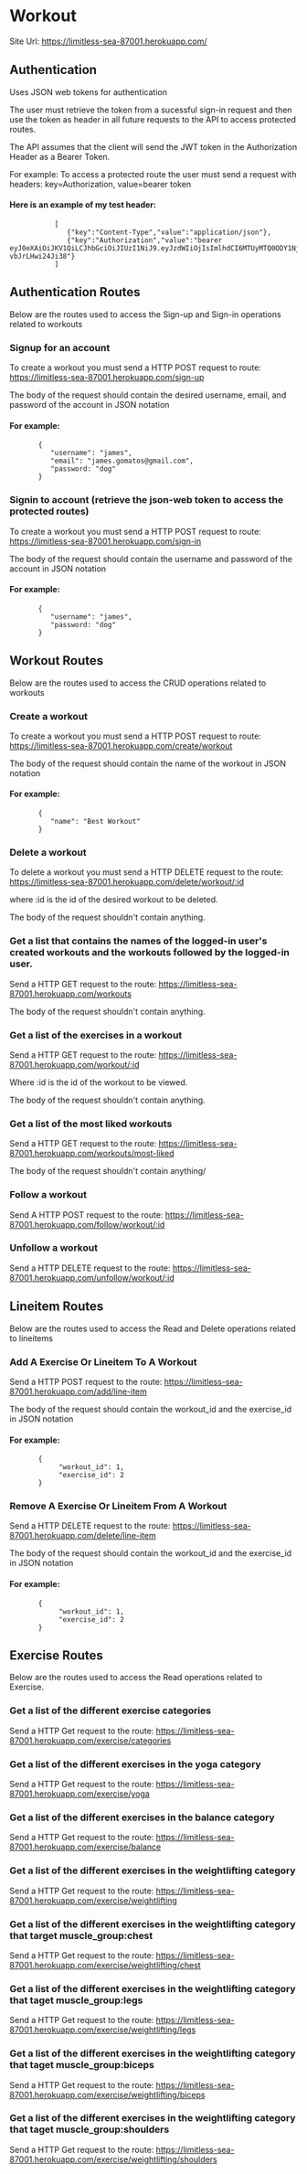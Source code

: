 # Workout

Site Url: https://limitless-sea-87001.herokuapp.com/


## Authentication
Uses JSON web tokens for authentication 

The user must retrieve the token from a sucessful sign-in request and then use the token as header in all future requests
to the API to access protected routes.

The API assumes that the client will send the JWT token in the Authorization Header as a Bearer Token.

For example: To access a protected route the user must send a request with headers: 
  key=Authorization, value=bearer token
  
#### Here is an example of my test header:
               [
                  {"key":"Content-Type","value":"application/json"}, 
                  {"key":"Authorization","value":"bearer   eyJ0eXAiOiJKV1QiLCJhbGciOiJIUzI1NiJ9.eyJzdWIiOjIsImlhdCI6MTUyMTQ0ODY1NjAwMX0.GxLzq3IdU52wkKl6DDtwQpgdPkBO-vbJrLHwi24Ji38"} 
               ]

## Authentication Routes
Below are the routes used to access the Sign-up and Sign-in operations related to workouts

### Signup for an account 
To create a workout you must send a HTTP POST request to route: https://limitless-sea-87001.herokuapp.com/sign-up

The body of the request should contain the desired username, email, and password of the account in JSON notation
#### For example:
           {
              "username": "james",
              "email": "james.gomatos@gmail.com",
              "password: "dog"
           }



### Signin to account (retrieve the json-web token to access the protected routes)

To create a workout you must send a HTTP POST request to route: https://limitless-sea-87001.herokuapp.com/sign-in

The body of the request should contain the username and password of the account in JSON notation
#### For example:
           {
              "username": "james",
              "password: "dog"
           }
           
## Workout Routes

Below are the routes used to access the CRUD operations related to workouts

### Create a workout

To create a workout you must send a HTTP POST request to route: https://limitless-sea-87001.herokuapp.com/create/workout

The body of the request should contain the name of the workout in JSON notation
#### For example:
           {
              "name": "Best Workout"
           }

### Delete a workout

To delete a workout you must send a HTTP DELETE request to the route: https://limitless-sea-87001.herokuapp.com/delete/workout/:id

where :id is the id of the desired workout to be deleted. 

The body of the request shouldn't contain anything.

### Get a list that contains the names of the logged-in user's created workouts and the workouts followed by the logged-in user.

Send a HTTP GET request to the route: https://limitless-sea-87001.herokuapp.com/workouts

The body of the request shouldn't contain anything.

### Get a list of the exercises in a workout

Send a HTTP GET request to the route: https://limitless-sea-87001.herokuapp.com/workout/:id

Where :id is the id of the workout to be viewed.

The body of the request shouldn't contain anything.

### Get a list of the most liked workouts 

Send a HTTP GET request to the route: https://limitless-sea-87001.herokuapp.com/workouts/most-liked

The body of the request shouldn't contain anything/

### Follow a workout 
Send A HTTP POST request to the route: https://limitless-sea-87001.herokuapp.com/follow/workout/:id


### Unfollow a workout

Send a HTTP DELETE request to the route: https://limitless-sea-87001.herokuapp.com/unfollow/workout/:id


## Lineitem Routes
Below are the routes used to access the Read and Delete operations related to lineitems 


### Add A Exercise Or Lineitem To A Workout

Send a HTTP POST request to the route: https://limitless-sea-87001.herokuapp.com/add/line-item

The body of the request should contain the workout_id and the exercise_id in JSON notation
#### For example:
           {
                "workout_id": 1,
                "exercise_id": 2
           }
           
### Remove A Exercise Or Lineitem From A Workout

Send a HTTP DELETE request to the route: https://limitless-sea-87001.herokuapp.com/delete/line-item

The body of the request should contain the workout_id and the exercise_id in JSON notation
#### For example:
           {
                "workout_id": 1,
                "exercise_id": 2
           }
           
           
## Exercise Routes

Below are the routes used to access the Read operations related to Exercise.

### Get a list of the different exercise categories 

Send a HTTP Get request to the route: https://limitless-sea-87001.herokuapp.com/exercise/categories

### Get a list of the different exercises in the yoga category

Send a HTTP Get request to the route: https://limitless-sea-87001.herokuapp.com/exercise/yoga

### Get a list of the different exercises in the balance category

Send a HTTP Get request to the route: https://limitless-sea-87001.herokuapp.com/exercise/balance

### Get a list of the different exercises in the weightlifting category

Send a HTTP Get request to the route: https://limitless-sea-87001.herokuapp.com/exercise/weightlifting

### Get a list of the different exercises in the weightlifting category that target muscle_group:chest

Send a HTTP Get request to the route: https://limitless-sea-87001.herokuapp.com/exercise/weightlifting/chest

### Get a list of the different exercises in the weightlifting category that taget muscle_group:legs

Send a HTTP Get request to the route: https://limitless-sea-87001.herokuapp.com/exercise/weightlifting/legs

### Get a list of the different exercises in the weightlifting category that taget muscle_group:biceps

Send a HTTP Get request to the route: https://limitless-sea-87001.herokuapp.com/exercise/weightlifting/biceps

### Get a list of the different exercises in the weightlifting category that taget muscle_group:shoulders

Send a HTTP Get request to the route: https://limitless-sea-87001.herokuapp.com/exercise/weightlifting/shoulders

